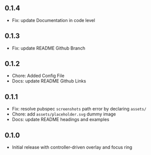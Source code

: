 ## 0.1.4
- Fix: update Documentation in code level

## 0.1.3
- Fix: update README Github Branch 

## 0.1.2
- Chore: Added Config File 
- Docs: update README Github Links 

## 0.1.1
- Fix: resolve pubspec `screenshots` path error by declaring `assets/`
- Chore: add `assets/placeholder.svg` dummy image
- Docs: update README headings and examples

## 0.1.0
- Initial release with controller-driven overlay and focus ring


